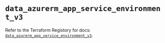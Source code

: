 # `data_azurerm_app_service_environment_v3`

Refer to the Terraform Registory for docs: [`data_azurerm_app_service_environment_v3`](https://registry.terraform.io/providers/hashicorp/azurerm/3.69.0/docs/data-sources/app_service_environment_v3).
